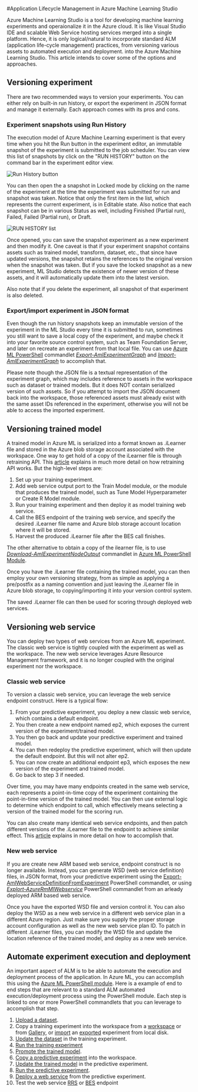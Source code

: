 #Application Lifecycle Management in Azure Machine Learning Studio


Azure Machine Learning Studio is a tool for developing machine learning experiments and operaionalize it in the Azure cloud. It is like Visual Studio IDE and scalable Web Service hosting services merged into a single platform. Hence, it is only logical/natural to incorporate standard ALM (application life-cycle management) practices, from versioning various assets to automated execution and deployment. into the Azure Machine Learning Studio. This article intends to cover some of the options and approaches. 

## Versioning experiment
There are two recommended ways to version your experiments. You can either rely on built-in run history, or export the experiment in JSON format and manage it externally. Each approach comes with its pros and cons.

### Experiment snapshots using Run History

The execution model of Azure Machine Learning experiment is that every time when you hit the Run button in the experiment editor, an immutable snapshot of the experiment is submitted to the job scheduler. You can view this list of snapshots by click on the "RUN HISTORY" button on the command bar in the experiment editor view.

![Run History button](https://github.com/hning86/articles/blob/master/imgs/RunHistory.PNG)

You can then open the a snapshot in Locked mode by clicking on the name of the experiment at the time the experiment was submitted for run and snapshot was taken. Notice that only the first item in the list, which represents the current experiment, is in Editable state. Also notice that each snapshot can be in various Status as well, including Finished (Partial run), Failed, Failed (Partial run), or Draft.

![RUN HISTORY list](https://github.com/hning86/articles/blob/master/imgs/RunHistoryList.PNG)

Once opened, you can save the snapshot experiment as a new experiment and then modify it. One caveat is that if your experiment snapshot contains assets such as trained model, transform, dataset, etc., that since have updated versions, the snapshot retains the references to the original version when the snapshot was taken. But if you save the locked snapshot as a new experiment, ML Studio detects the existence of newer version of these assets, and it will automatically update them into the latest version. 

Also note that if you delete the experiment, all snapshot of that experiment is also deleted.


### Export/import experiment in JSON format
Even though the run history snapshots keep an immutable version of the experiment in the ML Studio every time it is submitted to run, sometimes you still want to save a local copy of the experiment, and maybe check it into your favorite source control system, such as Team Foundation Server, and later on recreate an experiment from that local file. You can use [Azure ML PowerShell](http://aka.ms/amlps) commandlet [*Export-AmlExperimentGraph*](https://github.com/hning86/azuremlps#export-amlexperimentgraph) and [*Import-AmlExperimentGraph*](https://github.com/hning86/azuremlps#import-amlexperimentgraph) to accomplish that.

Please note though the JSON file is a textual representation of the experiment graph, which may includes reference to assets in the workspace such as dataset or trained models. But it does NOT contain serialized version of such assets. So if you attempt to import the JSON document back into the workspace, those referenced assets must already exist with the same asset IDs referenced in the experiment, otherwise you will not be able to access the imported experiment.


## Versioning trained model
A trained model in Azure ML is serialized into a format known as .iLearner file and stored in the Azure blob storage account associated with the workspace. One way to get hold of a copy of the iLearner file is through retraining API. This [article](https://azure.microsoft.com/documentation/articles/machine-learning-retrain-models-programmatically/) explains in much more detail on how retraining API works. But the high-level steps are:

1. Set up your training experiment.
2. Add web service output port to the Train Model module, or the module that produces the trained model, such as Tune Model Hyperparameter or Create R Model module.
3. Run your training experiment and then deploy it as model training web service. 
4. Call the BES endpoint of the training web service, and specify the desired .iLearner file name and Azure blob storage account location where it will be stored.
5. Harvest the produced .iLearner file after the BES call finishes.

The other alternative to obtain a copy of the ilearner file, is to use [*Download-AmlExperimentNodeOutput*](https://github.com/hning86/azuremlps#download-amlexperimentnodeoutput) commandlet in [Azure ML PowerShell Module](http://aka.ms/amlps).

Once you have the .iLearner file containing the trained model, you can then employ your own versioning strategy, from as simple as applying a pre/postfix as a naming convention and just leaving the .iLearner file in Azure blob storage, to copying/importing it into your version control system.

The saved .iLearner file can then be used for scoring through deployed web services.


## Versioning web service
You can deploy two types of web services from an Azure ML experiment. The classic web service is tightly coupled with the experiment as well as the workspace. The new web service leverages Azure Resource Management framework, and it is no longer coupled with the original experiment nor the workspace. 

### Classic web service
To version a classic web service, you can leverage the web service endpoint construct. Here is a typical flow:

1. From your predictive experiment, you deploy a new classic web service, which contains a default endpoint.
2. You then create a new endpoint named ep2, which exposes the current version of the experiment/trained model.
3. You then go back and update your predictive experiment and trained model.
4. You can then redeploy the predictive experiment, which will then update the default endpoint. But this will not alter ep2.
5. You can now create an additional endpoint ep3, which exposes the new version of the experiment and trained model. 
6. Go back to step 3 if needed.

Over time, you may have many endpoints created in the same web service, each represents a point-in-time copy of the experiment containing the point-in-time version of the trained model. You can then use external logic to determine which endpoint to call, which effectively means selecting a version of the trained model for the scoring run.

You can also create many identical web service endpoints, and then patch different versions of the .iLearner file to the endpoint to achieve similar effect. This [article](https://azure.microsoft.com/documentation/articles/machine-learning-create-models-and-endpoints-with-powershell/) explains in more detail on how to accomplish that.


### New web service
If you are create new ARM based web service, endpoint construct is no longer available. Instead, you can generate WSD (web service definition) files, in JSON format, from your predictive experiment using the [Export-AmlWebServiceDefinitionFromExperiment](https://github.com/hning86/azuremlps#export-amlwebservicedefinitionfromexperiment) PowerShell commandlet, or using [*Explort-AzureRmMlWebservice*](https://msdn.microsoft.com/library/azure/mt767935.aspx) PowerShell commandlet from an arleady deployed ARM based web service. 

Once you have the exported WSD file and version control it. You can also deploy the WSD as a new web service in a different web service plan in a different Azure region. Just make sure you supply the proper storage account configuration as well as the new web service plan ID. To patch in different .iLearner files, you can modify the WSD file and update the location reference of the trained model, and deploy as a new web service.

## Automate experiment execution and deployment
An important aspect of ALM is to be able to automate the execution and deployment process of the application. In Azure ML, you can accomplish this using the [Azure ML PowerShell module](http://aka.ms/amlps). Here is a example of end to end steps that are relevant to a standard ALM automated execution/deployment process using the PowerShell module. Each step is linked to one or more PowerShell commandlets that you can leverage to accomplish that step.

1. [Upload a dataset](https://github.com/hning86/azuremlps#upload-amldataset). 
2. Copy a training experiment into the workspace from a [workspace](https://github.com/hning86/azuremlps#copy-amlexperiment) or from [Gallery](https://github.com/hning86/azuremlps#copy-amlexperimentfromgallery), or [import](https://github.com/hning86/azuremlps#import-amlexperimentgraph) an [exported](https://github.com/hning86/azuremlps#export-amlexperimentgraph) experiment from local disk.
3. [Update the dataset](https://github.com/hning86/azuremlps#update-amlexperimentuserasset) in the training experiment.
4. [Run the training experiment](https://github.com/hning86/azuremlps#start-amlexperiment)
5. [Promote the trained model](https://github.com/hning86/azuremlps#promote-amltrainedmodel).
6. [Copy a predictive experiment](https://github.com/hning86/azuremlps#copy-amlexperiment) into the workspace.
7. [Update the trained model](https://github.com/hning86/azuremlps#update-amlexperimentuserasset) in the predictive experiment.
8. [Run the predictive experiment](https://github.com/hning86/azuremlps#start-amlexperiment).
9. [Deploy a web service](https://github.com/hning86/azuremlps#new-amlwebservice) from the predictive experiment.
10. Test the web service [RRS](https://github.com/hning86/azuremlps#invoke-amlwebservicerrsendpoint) or [BES](https://github.com/hning86/azuremlps#invoke-amlwebservicebesendpoint) endpoint 
